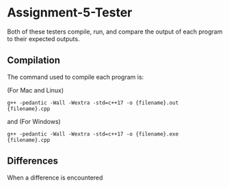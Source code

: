 # Assignment-5-Tester
 
Both of these testers compile, run, and compare the output of each program to their expected outputs.

## Compilation

The command used to compile each program is:

(For Mac and Linux)
```
g++ -pedantic -Wall -Wextra -std=c++17 -o {filename}.out {filename}.cpp
```
and
(For Windows)
```
g++ -pedantic -Wall -Wextra -std=c++17 -o {filename}.exe {filename}.cpp
```

## Differences

When a difference is encountered
